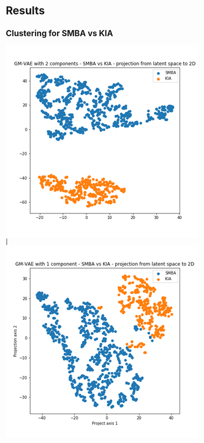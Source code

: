 # Results

## Clustering for SMBA vs KIA

![](./high_param_gmvae_2/gmvae2_tsne.png) | ![](./high_param_gmvae_1/gmvae1_tsne.png)
